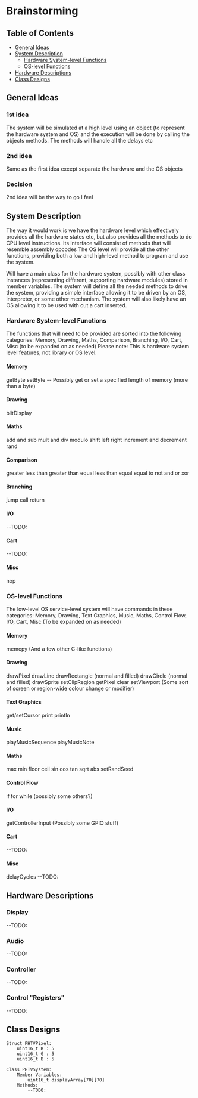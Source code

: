 # Brainstorming
## Table of Contents
* [General Ideas](#general-ideas)
* [System Description](#system-description)
  * [Hardware System-level Functions](#hardware-system-level-functions)
  * [OS-level Functions](#os-level-functions)
* [Hardware Descriptions](#hardware-descriptions)
* [Class Designs](#class-designs)

## General Ideas
### 1st idea
The system will be simulated at a high level using an object (to represent the hardware system and OS)
and the execution will be done by calling the objects methods. The methods will handle all the delays etc

### 2nd idea
Same as the first idea except separate the hardware and the OS objects

### Decision 
2nd idea will be the way to go I feel


## System Description
The way it would work is we have the hardware level which effectively provides all the hardware states etc,
but also provides all the methods to do CPU level instructions. Its interface will consist of methods that
will resemble assembly opcodes
The OS level will provide all the other functions, providing both a low and high-level method to program
and use the system.

Will have a main class for the hardware system, possibly with other class instances (representing different, supporting hardware modules) stored in member variables.
The system will define all the needed methods to drive the system, providing a simple interface allowing it to be driven by an OS, interpreter, or some other mechanism.
The system will also likely have an OS allowing it to be used with out a cart inserted.

### Hardware System-level Functions
The functions that will need to be provided are sorted into the following categories:
Memory, Drawing, Maths, Comparison, Branching, I/O, Cart, Misc (to be expanded on as needed)
Please note: This is hardware system level features, not library or OS level.

#### Memory
getByte
setByte
-- Possibly get or set a specified length of memory (more than a byte)

#### Drawing
blitDisplay

#### Maths
add and sub
mult and div
modulo
shift left right
increment and decrement
rand

#### Comparison
greater less than
greater than equal
less than equal
equal to
not and or xor

#### Branching
jump
call
return

#### I/O
--TODO:

#### Cart
--TODO:

#### Misc
nop


### OS-level Functions
The low-level OS service-level system will have commands in these categories:
Memory, Drawing, Text Graphics, Music, Maths, Control Flow, I/O, Cart, Misc (To be expanded on as needed)

#### Memory
memcpy (And a few other C-like functions)

#### Drawing
drawPixel
drawLine
drawRectangle (normal and filled)
drawCircle (normal and filled)
drawSprite
setClipRegion
getPixel
clear
setViewport
(Some sort of screen or region-wide colour change or modifier)

#### Text Graphics
get/setCursor
print
println

#### Music
playMusicSequence
playMusicNote

#### Maths
max min
floor ceil
sin cos tan
sqrt
abs
setRandSeed

#### Control Flow
if
for
while
(possibly some others?)

#### I/O
getControllerInput
(Possibly some GPIO stuff)

#### Cart
--TODO:

#### Misc
delayCycles
--TODO:


## Hardware Descriptions
### Display
--TODO:

### Audio
--TODO:

### Controller
--TODO:

### Control "Registers"
--TODO:


## Class Designs
```
Struct PHTVPixel:
	uint16_t R : 5
	uint16_t G : 5
	uint16_t B : 5

Class PHTVSystem:
	Member Variables:
		uint16_t displayArray[70][70]
	Methods:
		--TODO:
```

